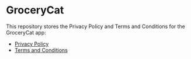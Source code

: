 # GroceryCat

This repository stores the Privacy Policy and Terms and Conditions for the GroceryCat app:

* [Privacy Policy](privacy-policy.md)
* [Terms and Conditions](terms-and-conditions.md)

